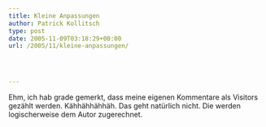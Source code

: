 ```yaml
---
title: Kleine Anpassungen
author: Patrick Kollitsch
type: post
date: 2005-11-09T03:18:29+00:00
url: /2005/11/kleine-anpassungen/




---
```

Ehm, ich hab grade gemerkt, dass meine eigenen Kommentare als Visitors gezählt werden. Kähhähhähhäh. Das geht natürlich nicht. Die werden logischerweise dem Autor zugerechnet.
